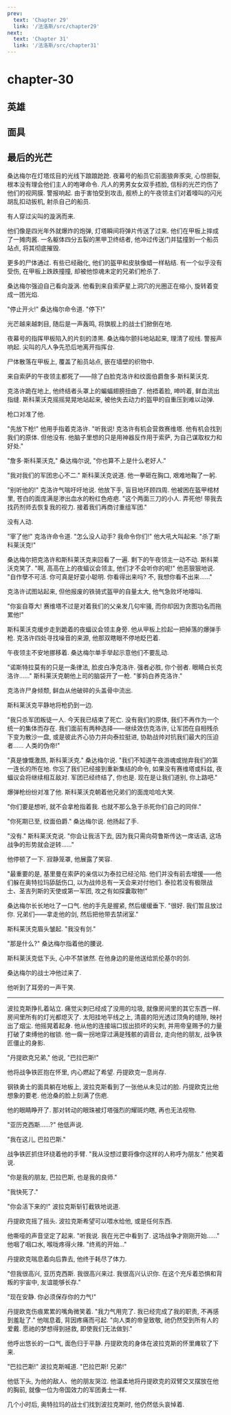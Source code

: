 ```yaml
---
prev:
  text: 'Chapter 29'
  link: '/法洛斯/src/chapter29'
next:
  text: 'Chapter 31'
  link: '/法洛斯/src/chapter31'
---
```


# chapter-30

## 英雄

## 面具

## 最后的光芒

桑达梅尔在灯塔炫目的光线下踉踉跄跄. 夜幕号的船员它前面狼奔豕突, 心惊胆裂, 根本没有理会他们主人的咆哮命令. 凡人的男男女女双手捂脸, 信标的光芒灼伤了他们的视网膜. 警报响起. 由于害怕受到攻击, 舰桥上的午夜领主们对着嚎叫的闪光胡乱扣动扳机, 射杀自己的船员.

有人穿过尖叫的漩涡而来.

他们像是四光年外就爆炸的炮弹, 灯塔瞬间将弹片传送了过来. 他们在甲板上摔成了一摊肉酱. 一名躯体四分五裂的黑甲卫终结者, 他冲过传送门并猛撞到一个船员站点, 将其彻底摧毁.

更多的尸体通过. 有些已经融化, 他们的盔甲和皮肤像蜡一样粘结. 有一个似乎没有受伤, 在甲板上跌跌撞撞, 却被他惊魂未定的兄弟们枪杀了.

桑达梅尔强迫自己看向漩涡. 他看到来自索萨星上洞穴的光圈正在缩小, 旋转着变成一团光焰.

"停止开火!" 桑达梅尔命令道. "停下!"

光芒越来越刺目, 随后是一声轰鸣, 将旗舰上的战士们掀倒在地.

夜幕号的指挥甲板陷入的片刻的漆黑. 桑达梅尔颤抖地站起来, 理清了视线. 警报声响起. 尖叫的凡人争先恐后地离开指挥台.

尸体散落在甲板上, 覆盖了船员站点, 嵌在墙壁的织物中.

来自索萨的午夜领主都死了——除了白脸克洛许和纹面伯爵詹多·斯科莱沃克.

克洛许跪在地上, 他终结者头罩上的蝙蝠翅膀扭曲了. 他捂着脸, 呻吟着, 鲜血流出指缝. 斯科莱沃克摇摇晃晃地站起来, 被他失去动力的盔甲的自重压到难以动弹.

枪口对准了他.

"先放下枪!" 他用手指着克洛许. "听我说! 克洛许有机会营救赛维塔. 他有机会找到我们的原体. 但他没有. 他脑子里想的只是用神器反作用于索萨, 为自己谋取权力和好处."

"詹多·斯科莱沃克," 桑达梅尔说, "你也算不上是什么老好人."

"我对我们的军团忠心不二." 斯科莱沃克说道. 他一拳砸在胸口, 艰难地鞠了一躬.

"别听他的!" 克洛许气喘吁吁地说. 他放下手, 盲目地环顾四周. 他被困在盔甲棺材里, 苍白的面庞满是渗出血水的粉红色疮疤. "这个两面三刀的小人. 弄死他! 带我去找药剂师去恢复我的视力. 接着我们再商讨重组军团."

没有人动.

"宰了他!" 克洛许命令道. "怎么没人动手? 我命令你们!" 他大吼大叫起来. "杀了斯科莱沃克!"

桑达梅尔把克洛许和斯科莱沃克来回看了一遍. 剩下的午夜领主一动不动. 斯科莱沃克笑了. "啊, 高高在上的夜蝠议会领主, 他们才不会听你的呢!" 他恶狠狠地说. "自作孽不可活. 你可真是好耍小聪明. 你看得出来吗? 不, 我想你看不出来……"

克洛许试图站起来, 但他报废的铁骑式盔甲的自量太大, 他气急败坏地嚎叫.

"你妄自尊大! 赛维塔不过是对着我们的父亲发几句牢骚, 而你却因为贪图功名而拖累他!"

斯科莱沃克缓步走到跪着的夜蝠议会领主身旁. 他从甲板上捡起一把掉落的爆弹手枪.  克洛许四处寻找噪音的来源, 他那双瞎眼不停地眨巴着.

午夜领主不安地挪移着. 桑达梅尔单手举起示意他们不要乱动.

"诺斯特拉莫有的只是一条律法, 脸皮白净克洛许. 强者必胜, 你个弱者. 眼睛白长克洛许……" 斯科莱沃克朝他上司的脑袋开了一枪. "爹妈白养克洛许."

克洛许尸身倾颓, 鲜血从他破碎的头盖骨中流出.

斯科莱沃克平静地将枪扔到一边.

"我只杀军团叛徒一人. 今天我已结束了死亡. 没有我们的原体, 我们不再作为一个统一的集体而存在. 我们面前有两种选择——继续效仿克洛许, 让军团在自相残杀下变为散沙一盘, 或是彼此齐心协力并向泰拉挺进, 协助战帅对抗我们最大的压迫者…… 人类的伪帝!"

"真是慷慨激昂, 斯科莱沃克." 桑达梅尔说. "我们不知道午夜游魂或抛弃我们的第一连长的所在地. 你忘了我们已经接到重新集结的命令, 如果没有赛维塔或科兹, 夜蝠议会将继续相互敌对. 军团已经终结了, 你也是. 现在是让我们道别, 你上路吧."

爆弹枪纷纷对准了他. 斯科莱沃克朝着他兄弟们的面庞哈哈大笑.

"你们要是想听, 就不会拿枪指着我. 也就不那么急于杀死你们自己的同伴."

"你死期已至, 纹面伯爵." 桑达梅尔说. 他扬起了手.

"没有." 斯科莱沃克说. "你会让我活下去, 因为我只需向荷鲁斯传达一席话语, 这场战争的形势就会逆转……"

他停顿了一下. 寂静笼罩, 他展露了笑容.

"最重要的是, 基里曼在索萨的亲信以为泰拉已经沦陷. 他们并没有前去增援——他们躲在奥特拉玛舔舐伤口, 以为战帅总有一天会来对付他们. 泰拉若没有极限战士、圣吉列斯的天使或第一军团, 攻之有如探囊取物!"

桑达梅尔长长地吐了一口气. 他的手先是握紧, 然后缓缓垂下. "很好. 我们暂且放过你. 兄弟们——拿走他的剑, 然后把他带去禁闭室."

斯科莱沃克眉头皱起. "我没有剑."

"那是什么?" 桑达梅尔指着他的腰说.

斯科莱沃克低下头, 心中不禁骇然. 在他身边的是他送给凯伦基尔的剑.

桑达梅尔的战士冲他过来了.

他听到了耳旁的一声干笑.

--------

波拉克斯挣扎着站立. 痛觉尖刺已经成了没用的垃圾, 就像房间里的其它东西一样. 房间里所有的灯光都熄灭了. 太阳挂地平线之上, 清晨的阳光透过顶角的缝隙, 映衬出了烟尘. 他摇晃着起身. 他从他的连接端口拔出损坏的尖刺, 并用帝皇赐予的力量打破了束缚他的枷锁. 他一瘸一拐地穿过满是残骸的调音台, 走向他的朋友, 战争铁匠僵止的身影.

"丹提欧克兄弟," 他说, "巴拉巴斯!"

他将战争铁匠抱在怀里, 内心燃起了希望. 丹提欧克一息尚存.

钢铁勇士的面具躺在地板上, 波拉克斯看到了一张他从未见过的脸. 丹提欧克比他想象的要老. 他沧桑的脸上刻满了伤疤.

他的眼睛睁开了. 那对转动的眼珠被灯塔强烈的耀斑灼瞎, 再也无法视物.

"亚历克西斯……?" 他低声说.

"我在这儿, 巴拉巴斯."

战争铁匠抓住环绕着他的手臂. "我从没想过要将像你这样的人称呼为朋友." 他笑着说.

"你是我的朋友, 巴拉巴斯, 也是我的良师."

"我快死了."

"你会活下来的!" 波拉克斯斩钉截铁地说道.

丹提欧克摇了摇头. 波拉克斯希望可以喂水给他, 或是任何东西.

他嘶哑的声音坚定了起来. "听我说. 我在光芒中看到了. 这场战争才刚刚开始……" 他咽了咽口水, 喉咙疼得火辣. "终焉的开始…"

丹提欧克喘息着向后靠去, 他终于耗尽了体力.

"但我很高兴, 亚历克西斯. 我很高兴来过. 我很高兴认识你. 在这个充斥着恐惧和背叛的宇宙中, 友谊能够长存."

"现在安静. 你必须保存你的力气!"

丹提欧克伤痕累累的嘴角微笑着. "我力气用完了. 我已经完成了我的职责, 不再感到羞耻了." 他喘息着, 背因疼痛而弓起. "向人类的帝皇致敬, 祂仍然受到所有人的爱戴. 愿祂的梦想得到拯救, 即使我们无法做到."

他呼出悠长的一口气, 面色归于平静. 丹提欧克的身体在波拉克斯的怀里瘫软了下来.

"巴拉巴斯!" 波拉克斯喊道. "巴拉巴斯! 兄弟!"

他低下头, 为他的敌人、他的朋友哭泣. 他温柔地将丹提欧克的双臂交叉摆放在他的胸前, 就像一位为帝国效力的军团勇士一样.

几个小时后, 奥特拉玛的战士们找到波拉克斯时, 他仍然低头哀悼着.
